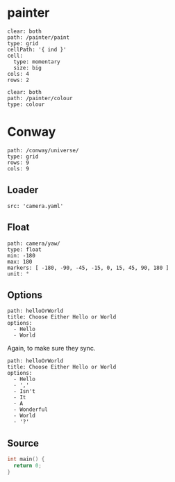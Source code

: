 # painter

``` control
clear: both
path: /painter/paint
type: grid
cellPath: '{ ind }'
cell:
  type: momentary
  size: big
cols: 4
rows: 2
```

``` control
clear: both
path: /painter/colour
type: colour
```


# Conway

``` control
path: /conway/universe/
type: grid
rows: 9
cols: 9
```



## Loader

``` control
src: 'camera.yaml'
```


## Float

``` control
path: camera/yaw/
type: float
min: -180
max: 180
markers: [ -180, -90, -45, -15, 0, 15, 45, 90, 180 ]
unit: °
```

## Options

``` control
path: helloOrWorld
title: Choose Either Hello or World
options:
  - Hello
  - World
```
Again, to make sure they sync.
``` control
path: helloOrWorld
title: Choose Either Hello or World
options:
  - Hello
  - ','
  - Isn't
  - It
  - A
  - Wonderful
  - World
  - '?'
```

## Source

``` c
int main() {
  return 0;
}
```
